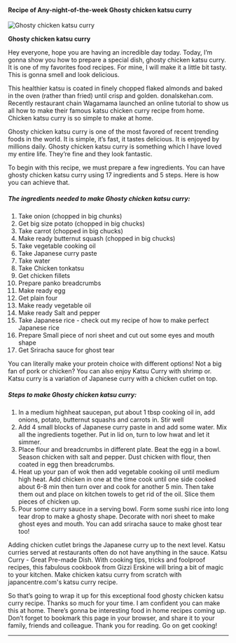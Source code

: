             

#### Recipe of Any-night-of-the-week Ghosty chicken katsu curry

![Ghosty chicken katsu curry](https://img-global.cpcdn.com/recipes/f39e205658e276bc/751x532cq70/ghosty-chicken-katsu-curry-recipe-main-photo.jpg)

**Ghosty chicken katsu curry**

Hey everyone, hope you are having an incredible day today. Today, I’m gonna show you how to prepare a special dish, ghosty chicken katsu curry. It is one of my favorites food recipes. For mine, I will make it a little bit tasty. This is gonna smell and look delicious.

This healthier katsu is coated in finely chopped flaked almonds and baked in the oven (rather than fried) until crisp and golden. donalskehan.com. Recently restaurant chain Wagamama launched an online tutorial to show us all how to make their famous katsu chicken curry recipe from home. Chicken katsu curry is so simple to make at home.

Ghosty chicken katsu curry is one of the most favored of recent trending foods in the world. It is simple, it’s fast, it tastes delicious. It is enjoyed by millions daily. Ghosty chicken katsu curry is something which I have loved my entire life. They’re fine and they look fantastic.

To begin with this recipe, we must prepare a few ingredients. You can have ghosty chicken katsu curry using 17 ingredients and 5 steps. Here is how you can achieve that.

##### The ingredients needed to make Ghosty chicken katsu curry:

1.  Take onion (chopped in big chunks)
2.  Get big size potato (chopped in big chucks)
3.  Take carrot (chopped in big chucks)
4.  Make ready butternut squash (chopped in big chucks)
5.  Take vegetable cooking oil
6.  Take Japanese curry paste
7.  Take water
8.  Take Chicken tonkatsu
9.  Get chicken fillets
10.  Prepare panko breadcrumbs
11.  Make ready egg
12.  Get plain four
13.  Make ready vegetable oil
14.  Make ready Salt and pepper
15.  Take Japanese rice - check out my recipe of how to make perfect Japanese rice
16.  Prepare Small piece of nori sheet and cut out some eyes and mouth shape
17.  Get Sriracha sauce for ghost tear

You can literally make your protein choice with different options! Not a big fan of pork or chicken? You can also enjoy Katsu Curry with shrimp or. Katsu curry is a variation of Japanese curry with a chicken cutlet on top.

##### Steps to make Ghosty chicken katsu curry:

1.  In a medium highheat saucepan, put about 1 tbsp cooking oil in, add onions, potato, butternut squashs and carrots in. Stir well
2.  Add 4 small blocks of Japanese curry paste in and add some water. Mix all the ingredients together. Put in lid on, turn to low hwat and let it simmer.
3.  Place flour and breadcrumbs in different plate. Beat the egg in a bowl. Season chicken with salt and pepper. Dust chicken with flour, then coated in egg then breadcrumbs.
4.  Heat up your pan of wok then add vegetable cooking oil until medium high heat. Add chicken in one at the time cook until one side cooked about 6-8 min then turn over and cook for another 5 min. Then take them out and place on kitchen towels to get rid of the oil. Slice them pieces of chicken up.
5.  Pour some curry sauce in a serving bowl. Form some sushi rice into long tear drop to make a ghosty shape. Decorate with nori sheet to make ghost eyes and mouth. You can add sriracha sauce to make ghost tear too!

Adding chicken cutlet brings the Japanese curry up to the next level. Katsu curries served at restaurants often do not have anything in the sauce. Katsu Curry - Great Pre-made Dish. With cooking tips, tricks and foolproof recipes, this fabulous cookbook from Gizzi Erskine will bring a bit of magic to your kitchen. Make chicken katsu curry from scratch with japancentre.com's katsu curry recipe.

So that’s going to wrap it up for this exceptional food ghosty chicken katsu curry recipe. Thanks so much for your time. I am confident you can make this at home. There’s gonna be interesting food in home recipes coming up. Don’t forget to bookmark this page in your browser, and share it to your family, friends and colleague. Thank you for reading. Go on get cooking!

* * *